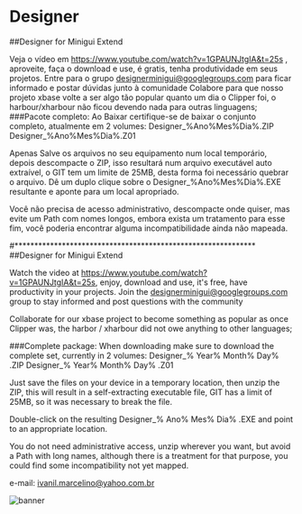 # Designer
##Designer for Minigui Extend

Veja o vídeo em https://www.youtube.com/watch?v=1GPAUNJtgIA&t=25s , aproveite, faça o download e use, é gratis, tenha produtividade em seus projetos.
Entre para o grupo designerminigui@googlegroups.com para ficar informado e postar dúvidas junto à comunidade
Colabore para que nosso projeto xbase volte a ser algo tão popular quanto um dia o Clipper foi, o harbour/xharbour não ficou devendo nada para outras linguagens;
###Pacote completo:
Ao Baixar certifique-se de baixar o conjunto completo, atualmente em 2 volumes:
Designer_%Ano%Mes%Dia%.ZIP
Designer_%Ano%Mes%Dia%.Z01

Apenas Salve os arquivos no seu equipamento num local temporário, depois descompacte o ZIP, isso resultará num arquivo executável auto extraível, o GIT tem um limite de 25MB, desta forma foi necessário quebrar o arquivo.
Dê um duplo clique sobre o Designer_%Ano%Mes%Dia%.EXE resultante e aponte para um local apropriado.

Você não precisa de acesso administrativo, descompacte onde quiser, mas evite um Path com nomes longos, embora exista um tratamento para esse fim, você poderia encontrar alguma incompatibilidade ainda não mapeada.

#*************************************************************
##Designer for Minigui Extend

Watch the video at https://www.youtube.com/watch?v=1GPAUNJtgIA&t=25s, enjoy, download and use, it's free, have productivity in your projects.
Join the designerminigui@googlegroups.com group to stay informed and post questions with the community

Collaborate for our xbase project to become something as popular as once Clipper was, the harbor / xharbour did not owe anything to other languages;

###Complete package:
When downloading make sure to download the complete set, currently in 2 volumes:
Designer_% Year% Month% Day% .ZIP
Designer_% Year% Month% Day% .Z01

Just save the files on your device in a temporary location, then unzip the ZIP, this will result in a self-extracting executable file, GIT has a limit of 25MB, so it was necessary to break the file.

Double-click on the resulting Designer_% Ano% Mes% Dia% .EXE and point to an appropriate location.

You do not need administrative access, unzip wherever you want, but avoid a Path with long names, although there is a treatment for that purpose, you could find some incompatibility not yet mapped.

e-mail: ivanil.marcelino@yahoo.com.br

![banner](https://repository-images.githubusercontent.com/236748085/32939000-4280-11ea-963c-07b0dbc66c94)


